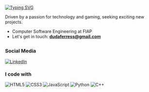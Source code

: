 [![Typing SVG](https://readme-typing-svg.demolab.com?font=Montserrat&size=35&pause=500&color=D98997&random=false&width=435&lines=Hi!+I'm+Maria+Eduarda)](https://git.io/typing-svg)


Driven by a passion for technology and gaming, seeking exciting new projects.
- Computer Software Engineering at FIAP
- Let's get in touch: **dudaferress@gmail.com**

##

### Social Media

[![LinkedIn](https://img.shields.io/badge/-LinkedIn-7F4C55?style=for-the-badge&logo=linkedin&logoColor=FFF)](https://www.linkedin.com/in/mariaeduardaferres/)

### I code with
![HTML5](https://img.shields.io/badge/html5-472B30.svg?style=for-the-badge&logo=html5&logoColor=white) 
![CSS3](https://img.shields.io/badge/css3-6B4047.svg?style=for-the-badge&logo=css3&logoColor=white)
![JavaScript](https://img.shields.io/badge/javascript-8A535C.svg?style=for-the-badge&logo=javascript&logoColor=white)
![Python](https://img.shields.io/badge/python-9E5F69?style=for-the-badge&logo=python&logoColor=white)
![C++](https://img.shields.io/badge/C%2B%2B-BD717E?style=for-the-badge&logo=c%2B%2B&logoColor=white)

